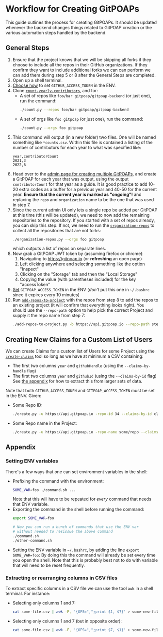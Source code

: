 # Workflow for Creating GitPOAPs

This guide outlines the process for creating GitPOAPs. It should be updated whenever the backend changes
things related to GitPOAP creation or the various automation steps handled by the backend.

## General Steps

1. Ensure that the project knows that we will be skipping all forks if they choose to include all the
   repos in their GitHub organizations. If they confirm they want to include additional forks we can
   can perform we can add them during step 5 or 8 after the General Steps are completed.
2. Open up a shell terminal.
4. [Choose how](https://github.com/gitpoap/gitpoap-backend/blob/main/docs/GitPOAP-Creation-Workflow.md#setting-env-variables)
    to set `GITHUB_ACCESS_TOKEN` in the ENV.
5. Clone [`count-yearly-contributors`](https://github.com/gitpoap/count-yearly-contributors), and for:
    * A set of repos like `foo/bar gitpoap/gitpoap-backend` (or just one), run the command:
        ```sh
        ./count.py --repos foo/bar gitpoap/gitpoap-backend
        ```
    * A set of orgs like `foo gitpoap` (or just one), run the command:
        ```sh
        ./count.py --orgs foo gitpoap
        ```
6. This command will output (in a new folder) two files. One will be named something like `*counts.csv`.
    Within this file is contained a listing of the number of contributors for each year to what
    was specified like:
    ```csv
    year,contributorCount
    2021,3
    2022,6
    ```
7. Head over to the [admin page for creating multiple GitPOAPs](https://www.gitpoap.io/admin/gitpoap/create-multiple),
    and create a GitPOAP for each year that was output, using the output `contributorCount` for that year as a guide.
    It is good practice to add 10-20 extra codes as a buffer for a previous year and 40-50 for the current year. **Ensure
    that the current year is marked as "ongoing"!**
    and replacing the `repo` and `organization` name to be the one that was used in step 7.
8. Since the current admin UI only lets a single repo be added per GitPOAP at this time (this will be updated), we need to
    now add the remaining repositories to the repository. If you started with a set of repos already, you can skip this step.
    If not, we need to run the [`organization-repos`]() to collect all the repositories that are not forks:
    ```sh
    ./organization-repos.py --orgs foo gitpoap
    ```
    which outputs a list of repos on separate lines.
9. Now grab a GitPOAP JWT token by (assuming firefox or chrome):
    1. Navigating to https://gitpoap.io (or **refreshing** an open page)
    2. Left clicking anywhere and selecting something like the option "Inspect"
    3. Clicking on the "Storage" tab and then the "Local Storage"
    4. Copying the value (with parentheses included) for the key "accessToken"
10. [Set](https://github.com/gitpoap/gitpoap-backend/blob/main/docs/GitPOAP-Creation-Workflow.md#setting-env-variables)
    `GITPOAP_ACCESS_TOKEN` in the ENV (*don't* put this one in `~/.bashrc` since it expires every 10 minutes)
11. Run [`add-repos-to-project`](https://github.com/gitpoap/add-repos-to-project) with the repos from step 8 to add the
    repos to an existing project (it will confirm that everything looks right). You should use the `--repo-path` option
    to help pick the correct Project and supply it the repo name from step 7:
    ```sh
    ./add-repos-to-project.py -b https://api.gitpoap.io --repo-path step-7/repo-name --new-repos new/repos go/here
    ```

## Creating New Claims for a Custom List of Users

We can create Claims for a custom list of Users for some Project using the
[`create-claims`](https://github.com/gitpoap/create-claims) tool so long as we
have at minimum a CSV containing:
* The first two columns `year` and `githubHandle` (using the `--claims-by-handle` flag)
* The first two columns `year` and `githubId` (using the `--claims-by-id` flag)
See [the appendix](https://github.com/gitpoap/gitpoap-backend/blob/main/docs/GitPOAP-Creation-Workflow.md#extracting-or-rearranging-columns-in-csv-files)
for how to extract this from larger sets of data.

Note that both `GITHUB_ACCESS_TOKEN` and `GITPOAP_ACCESS_TOKEN` must be set in the ENV. Given:
* Some Repo ID:
    ```sh
    ./create.py -u https://api.gitpoap.io -repo-id 34 --claims-by-id claims-by-id-file.csv
    ```
* Some Repo name in the Project:
    ```sh
    ./create.py -u https://api.gitpoap.io -repo-name some/repo --claims-by-id claims-by-id-file.csv
    ```

## Appendix

### Setting ENV variables

There's a few ways that one can set environment variables in the shell:

* Prefixing the command with the environment:
    ```sh
    SOME_VAR=foo ./command.sh ...
    ```
    Note that this will have to be repeated for *every* command that needs that ENV variable.
* Exporting the command in the shell before running the command:
    ```sh
    export SOME_VAR=foo

    # Now you can run a bunch of commands that use the ENV var
    # without needed to resissue the above command
    ./command.sh
    ./other-command.sh
    ```
* Setting the ENV variable in `~/.bashrc`, by adding the line `export SOME_VAR=foo`: By doing this
    the command will already be set every time you open the shell. Note that this is probably best
    not to do with variable that will need to be reset frequently.

### Extracting or rearranging columns in CSV files

To extract specific columns in a CSV file we can use the tool `awk` in a shell terminal. For instance:
* Selecting only columns 1 and 7:
    ```sh
    cat some-file.csv | awk -F, '{OFS=",";print $1, $7}' > some-new-file.csv
    ```
* Selecting only columns 1 and 7 (but in opposite order):
    ```sh
    cat some-file.csv | awk -F, '{OFS=",";print $7, $1}' > some-new-file.csv
    ```
